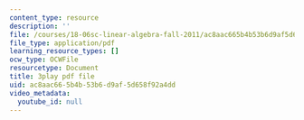 ```yaml
---
content_type: resource
description: ''
file: /courses/18-06sc-linear-algebra-fall-2011/ac8aac665b4b53b6d9af5d658f92a4dd_yjBerM5jWsc.pdf
file_type: application/pdf
learning_resource_types: []
ocw_type: OCWFile
resourcetype: Document
title: 3play pdf file
uid: ac8aac66-5b4b-53b6-d9af-5d658f92a4dd
video_metadata:
  youtube_id: null
---
```

